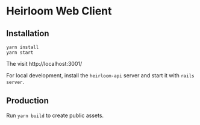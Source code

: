 # Heirloom Web Client

## Installation

```
yarn install
yarn start
```

The visit http://localhost:3001/

For local development, install the `heirloom-api` server and start it with `rails server`.

## Production

Run `yarn build` to create public assets.
